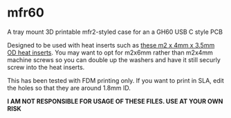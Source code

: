 # mfr60

A tray mount 3D printable mfr2-styled case for an a GH60 USB C style PCB

Designed to be used with heat inserts such as [these m2 x 4mm x 3.5mm OD heat inserts](https://www.amazon.com/gp/product/B09MCWWL9L/ref=ppx_yo_dt_b_search_asin_title?ie=UTF8&psc=1). You may want to opt for m2x6mm rather than m2x4mm machine screws so you can double up the washers and have it still securly screw into the heat inserts.

This has been tested with FDM printing only. If you want to print in SLA, edit the holes so that they are around 1.8mm ID.

**I AM NOT RESPONSIBLE FOR USAGE OF THESE FILES. USE AT YOUR OWN RISK**

